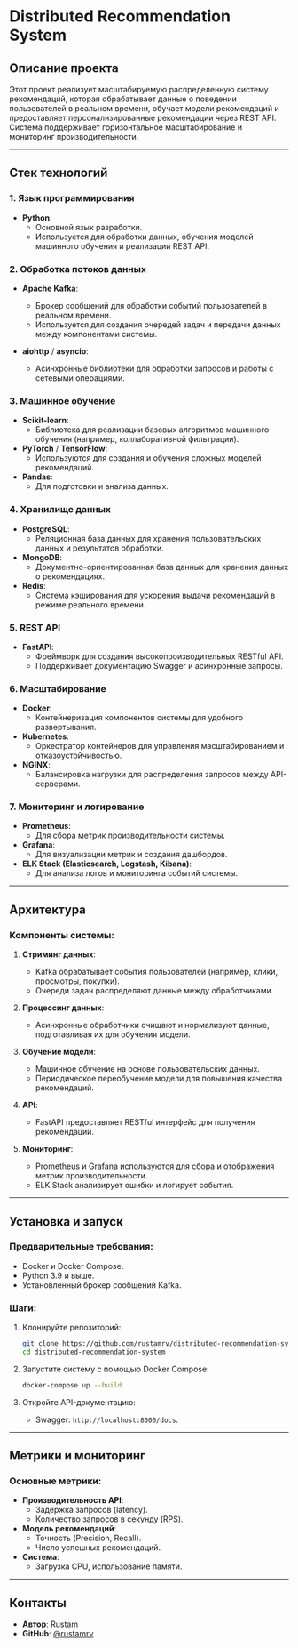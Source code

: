 # Distributed Recommendation System

## Описание проекта
Этот проект реализует масштабируемую распределенную систему рекомендаций, которая обрабатывает данные о поведении пользователей в реальном времени, обучает модели рекомендаций и предоставляет персонализированные рекомендации через REST API. Система поддерживает горизонтальное масштабирование и мониторинг производительности.

---

## Стек технологий

### 1. **Язык программирования**
- **Python**:
  - Основной язык разработки.
  - Используется для обработки данных, обучения моделей машинного обучения и реализации REST API.

### 2. **Обработка потоков данных**
- **Apache Kafka**:
  - Брокер сообщений для обработки событий пользователей в реальном времени.
  - Используется для создания очередей задач и передачи данных между компонентами системы.

- **aiohttp** / **asyncio**:
  - Асинхронные библиотеки для обработки запросов и работы с сетевыми операциями.

### 3. **Машинное обучение**
- **Scikit-learn**:
  - Библиотека для реализации базовых алгоритмов машинного обучения (например, коллаборативной фильтрации).
- **PyTorch** / **TensorFlow**:
  - Используются для создания и обучения сложных моделей рекомендаций.
- **Pandas**:
  - Для подготовки и анализа данных.

### 4. **Хранилище данных**
- **PostgreSQL**:
  - Реляционная база данных для хранения пользовательских данных и результатов обработки.
- **MongoDB**:
  - Документно-ориентированная база данных для хранения данных о рекомендациях.
- **Redis**:
  - Система кэширования для ускорения выдачи рекомендаций в режиме реального времени.

### 5. **REST API**
- **FastAPI**:
  - Фреймворк для создания высокопроизводительных RESTful API.
  - Поддерживает документацию Swagger и асинхронные запросы.

### 6. **Масштабирование**
- **Docker**:
  - Контейнеризация компонентов системы для удобного развертывания.
- **Kubernetes**:
  - Оркестратор контейнеров для управления масштабированием и отказоустойчивостью.
- **NGINX**:
  - Балансировка нагрузки для распределения запросов между API-серверами.

### 7. **Мониторинг и логирование**
- **Prometheus**:
  - Для сбора метрик производительности системы.
- **Grafana**:
  - Для визуализации метрик и создания дашбордов.
- **ELK Stack (Elasticsearch, Logstash, Kibana)**:
  - Для анализа логов и мониторинга событий системы.

---

## Архитектура
### Компоненты системы:
1. **Стриминг данных**:
   - Kafka обрабатывает события пользователей (например, клики, просмотры, покупки).
   - Очереди задач распределяют данные между обработчиками.

2. **Процессинг данных**:
   - Асинхронные обработчики очищают и нормализуют данные, подготавливая их для обучения модели.

3. **Обучение модели**:
   - Машинное обучение на основе пользовательских данных.
   - Периодическое переобучение модели для повышения качества рекомендаций.

4. **API**:
   - FastAPI предоставляет RESTful интерфейс для получения рекомендаций.

5. **Мониторинг**:
   - Prometheus и Grafana используются для сбора и отображения метрик производительности.
   - ELK Stack анализирует ошибки и логирует события.

---

## Установка и запуск
### Предварительные требования:
- Docker и Docker Compose.
- Python 3.9 и выше.
- Установленный брокер сообщений Kafka.

### Шаги:
1. Клонируйте репозиторий:
   ```bash
   git clone https://github.com/rustamrv/distributed-recommendation-system.git
   cd distributed-recommendation-system
   ```

2. Запустите систему с помощью Docker Compose:
   ```bash
   docker-compose up --build
   ```

3. Откройте API-документацию:
   - Swagger: `http://localhost:8000/docs`.

---

## Метрики и мониторинг
### Основные метрики:
- **Производительность API**:
  - Задержка запросов (latency).
  - Количество запросов в секунду (RPS).
- **Модель рекомендаций**:
  - Точность (Precision, Recall).
  - Число успешных рекомендаций.
- **Система**:
  - Загрузка CPU, использование памяти.

---

## Контакты
- **Автор**: Rustam
- **GitHub**: [@rustamrv](https://github.com/rustamrv)
